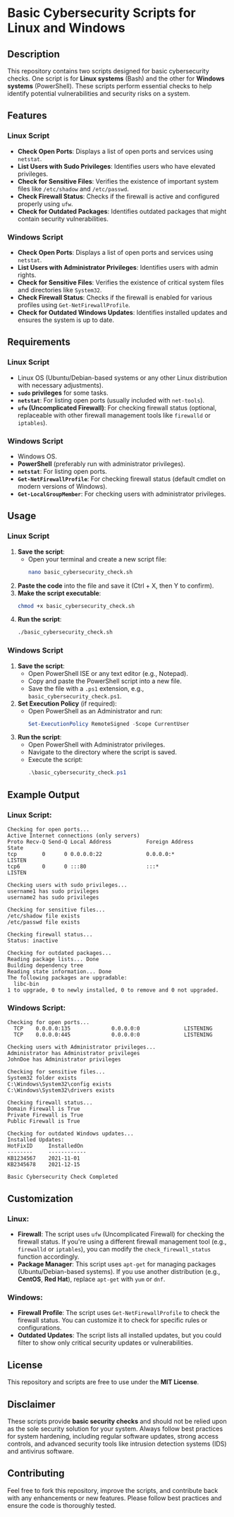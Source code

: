# Basic Cybersecurity Scripts for Linux and Windows

## Description
This repository contains two scripts designed for basic cybersecurity checks. One script is for **Linux systems** (Bash) and the other for **Windows systems** (PowerShell). These scripts perform essential checks to help identify potential vulnerabilities and security risks on a system.

## Features

### Linux Script
- **Check Open Ports**: Displays a list of open ports and services using `netstat`.
- **List Users with Sudo Privileges**: Identifies users who have elevated privileges.
- **Check for Sensitive Files**: Verifies the existence of important system files like `/etc/shadow` and `/etc/passwd`.
- **Check Firewall Status**: Checks if the firewall is active and configured properly using `ufw`.
- **Check for Outdated Packages**: Identifies outdated packages that might contain security vulnerabilities.

### Windows Script
- **Check Open Ports**: Displays a list of open ports and services using `netstat`.
- **List Users with Administrator Privileges**: Identifies users with admin rights.
- **Check for Sensitive Files**: Verifies the existence of critical system files and directories like `System32`.
- **Check Firewall Status**: Checks if the firewall is enabled for various profiles using `Get-NetFirewallProfile`.
- **Check for Outdated Windows Updates**: Identifies installed updates and ensures the system is up to date.

## Requirements

### Linux Script
- Linux OS (Ubuntu/Debian-based systems or any other Linux distribution with necessary adjustments).
- **`sudo` privileges** for some tasks.
- **`netstat`**: For listing open ports (usually included with `net-tools`).
- **`ufw` (Uncomplicated Firewall)**: For checking firewall status (optional, replaceable with other firewall management tools like `firewalld` or `iptables`).

### Windows Script
- Windows OS.
- **PowerShell** (preferably run with administrator privileges).
- **`netstat`**: For listing open ports.
- **`Get-NetFirewallProfile`**: For checking firewall status (default cmdlet on modern versions of Windows).
- **`Get-LocalGroupMember`**: For checking users with administrator privileges.

## Usage

### Linux Script

1. **Save the script**:
   - Open your terminal and create a new script file:
     ```bash
     nano basic_cybersecurity_check.sh
     ```
2. **Paste the code** into the file and save it (Ctrl + X, then Y to confirm).
3. **Make the script executable**:
   ```bash
   chmod +x basic_cybersecurity_check.sh
   ```
4. **Run the script**:
   ```bash
   ./basic_cybersecurity_check.sh
   ```

### Windows Script

1. **Save the script**:
   - Open PowerShell ISE or any text editor (e.g., Notepad).
   - Copy and paste the PowerShell script into a new file.
   - Save the file with a `.ps1` extension, e.g., `basic_cybersecurity_check.ps1`.
2. **Set Execution Policy** (if required):
   - Open PowerShell as an Administrator and run:
     ```powershell
     Set-ExecutionPolicy RemoteSigned -Scope CurrentUser
     ```
3. **Run the script**:
   - Open PowerShell with Administrator privileges.
   - Navigate to the directory where the script is saved.
   - Execute the script:
     ```powershell
     .\basic_cybersecurity_check.ps1
     ```

## Example Output

### Linux Script:
```
Checking for open ports...
Active Internet connections (only servers)
Proto Recv-Q Send-Q Local Address           Foreign Address         State
tcp        0      0 0.0.0.0:22              0.0.0.0:*               LISTEN
tcp6       0      0 :::80                   :::*                    LISTEN

Checking users with sudo privileges...
username1 has sudo privileges
username2 has sudo privileges

Checking for sensitive files...
/etc/shadow file exists
/etc/passwd file exists

Checking firewall status...
Status: inactive

Checking for outdated packages...
Reading package lists... Done
Building dependency tree       
Reading state information... Done
The following packages are upgradable:
  libc-bin
1 to upgrade, 0 to newly installed, 0 to remove and 0 not upgraded.
```

### Windows Script:
```
Checking for open ports...
  TCP    0.0.0.0:135             0.0.0.0:0              LISTENING
  TCP    0.0.0.0:445             0.0.0.0:0              LISTENING

Checking users with Administrator privileges...
Administrator has Administrator privileges
JohnDoe has Administrator privileges

Checking for sensitive files...
System32 folder exists
C:\Windows\System32\config exists
C:\Windows\System32\drivers exists

Checking firewall status...
Domain Firewall is True
Private Firewall is True
Public Firewall is True

Checking for outdated Windows updates...
Installed Updates:
HotFixID     InstalledOn
--------     ------------
KB1234567    2021-11-01
KB2345678    2021-12-15

Basic Cybersecurity Check Completed
```

## Customization

### Linux:
- **Firewall**: The script uses `ufw` (Uncomplicated Firewall) for checking the firewall status. If you're using a different firewall management tool (e.g., `firewalld` or `iptables`), you can modify the `check_firewall_status` function accordingly.
- **Package Manager**: This script uses `apt-get` for managing packages (Ubuntu/Debian-based systems). If you use another distribution (e.g., **CentOS**, **Red Hat**), replace `apt-get` with `yum` or `dnf`.

### Windows:
- **Firewall Profile**: The script uses `Get-NetFirewallProfile` to check the firewall status. You can customize it to check for specific rules or configurations.
- **Outdated Updates**: The script lists all installed updates, but you could filter to show only critical security updates or vulnerabilities.

## License
This repository and scripts are free to use under the **MIT License**.

## Disclaimer
These scripts provide **basic security checks** and should not be relied upon as the sole security solution for your system. Always follow best practices for system hardening, including regular software updates, strong access controls, and advanced security tools like intrusion detection systems (IDS) and antivirus software.

## Contributing
Feel free to fork this repository, improve the scripts, and contribute back with any enhancements or new features. Please follow best practices and ensure the code is thoroughly tested.
